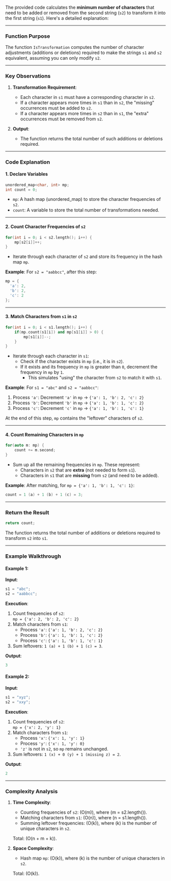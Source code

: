The provided code calculates the **minimum number of characters** that need to be added or removed from the second string (`s2`) to transform it into the first string (`s1`). Here's a detailed explanation:

---

### **Function Purpose**
The function `IsTransformation` computes the number of character adjustments (additions or deletions) required to make the strings `s1` and `s2` equivalent, assuming you can only modify `s2`.

---

### **Key Observations**
1. **Transformation Requirement**:
   - Each character in `s1` must have a corresponding character in `s2`.
   - If a character appears more times in `s1` than in `s2`, the "missing" occurrences must be added to `s2`.
   - If a character appears more times in `s2` than in `s1`, the "extra" occurrences must be removed from `s2`.

2. **Output**:
   - The function returns the total number of such additions or deletions required.

---

### **Code Explanation**

#### **1. Declare Variables**
```cpp
unordered_map<char, int> mp;
int count = 0;
```
- `mp`: A hash map (unordered_map) to store the character frequencies of `s2`.
- `count`: A variable to store the total number of transformations needed.

---

#### **2. Count Character Frequencies of `s2`**
```cpp
for(int i = 0; i < s2.length(); i++) {
    mp[s2[i]]++;
}
```
- Iterate through each character of `s2` and store its frequency in the hash map `mp`.

**Example**:
For `s2 = "aabbcc"`, after this step:
```cpp
mp = {
  'a': 2,
  'b': 2,
  'c': 2
};
```

---

#### **3. Match Characters from `s1` in `s2`**
```cpp
for(int i = 0; i < s1.length(); i++) {
    if(mp.count(s1[i]) and mp[s1[i]] > 0) {
        mp[s1[i]]--;
    }
}
```
- Iterate through each character in `s1`:
  - Check if the character exists in `mp` (i.e., it is in `s2`).
  - If it exists and its frequency in `mp` is greater than `0`, decrement the frequency in `mp` by `1`.
    - This simulates "using" the character from `s2` to match it with `s1`.

**Example**:
For `s1 = "abc"` and `s2 = "aabbcc"`:
1. Process `'a'`: Decrement `'a'` in `mp` → `{'a': 1, 'b': 2, 'c': 2}`
2. Process `'b'`: Decrement `'b'` in `mp` → `{'a': 1, 'b': 1, 'c': 2}`
3. Process `'c'`: Decrement `'c'` in `mp` → `{'a': 1, 'b': 1, 'c': 1}`

At the end of this step, `mp` contains the "leftover" characters of `s2`.

---

#### **4. Count Remaining Characters in `mp`**
```cpp
for(auto m: mp) {
    count += m.second;
}
```
- Sum up all the remaining frequencies in `mp`. These represent:
  - Characters in `s2` that are **extra** (not needed to form `s1`).
  - Characters in `s1` that are **missing** from `s2` (and need to be added).

**Example**:
After matching, for `mp = {'a': 1, 'b': 1, 'c': 1}`:
```cpp
count = 1 (a) + 1 (b) + 1 (c) = 3;
```

---

### **Return the Result**
```cpp
return count;
```
The function returns the total number of additions or deletions required to transform `s2` into `s1`.

---

### **Example Walkthrough**

#### Example 1:
**Input**:
```cpp
s1 = "abc";
s2 = "aabbcc";
```

**Execution**:
1. Count frequencies of `s2`:  
   `mp = {'a': 2, 'b': 2, 'c': 2}`
2. Match characters from `s1`:
   - Process `'a'`: `{'a': 1, 'b': 2, 'c': 2}`
   - Process `'b'`: `{'a': 1, 'b': 1, 'c': 2}`
   - Process `'c'`: `{'a': 1, 'b': 1, 'c': 1}`
3. Sum leftovers: `1 (a) + 1 (b) + 1 (c) = 3`.

**Output**:
```cpp
3
```

#### Example 2:
**Input**:
```cpp
s1 = "xyz";
s2 = "xxy";
```

**Execution**:
1. Count frequencies of `s2`:  
   `mp = {'x': 2, 'y': 1}`
2. Match characters from `s1`:
   - Process `'x'`: `{'x': 1, 'y': 1}`
   - Process `'y'`: `{'x': 1, 'y': 0}`
   - `'z'` is not in `s2`, so `mp` remains unchanged.
3. Sum leftovers: `1 (x) + 0 (y) + 1 (missing z) = 2`.

**Output**:
```cpp
2
```

---

### **Complexity Analysis**
1. **Time Complexity**:
   - Counting frequencies of `s2`: \(O(m)\), where \(m = s2.length()\).
   - Matching characters from `s1`: \(O(n)\), where \(n = s1.length()\).
   - Summing leftover frequencies: \(O(k)\), where \(k\) is the number of unique characters in `s2`.

   Total: \(O(n + m + k)\).

2. **Space Complexity**:
   - Hash map `mp`: \(O(k)\), where \(k\) is the number of unique characters in `s2`.

   Total: \(O(k)\).
